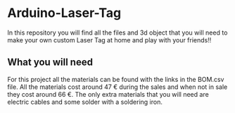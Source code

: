 # Arduino-Laser-Tag
In this repository you will find all the files and 3d object that you will need to make your own custom Laser Tag at home and play with your friends!!

## What you will need
For this project all the materials can be found with the links in the BOM.csv file. All the materials cost around 47 € during the sales and when not in sale they cost around 66 €.
The only extra materials that you will need are electric cables and some solder with a soldering iron.


